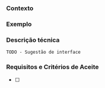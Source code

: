 ### Contexto
<!-- O contexto da Issue deve explicar o que estamos fazendo e o porque.
Deve conter os detalhes necessários para se entender o que deve ser desenvolvido. -->

### Exemplo
<!-- Exemplifique com imagens, links, descrições, referências, o que for
necessário para auxiliar o desenvolvedor a compreender o contexto e os requisitos. -->


### Descrição técnica
<!-- Qualquer que seja o resultado esperado da Issue o entregável necessita uma
descrição técnica, seja da interface de desenvolvimento ou qualquer descrição
necessária para atingir os critérios de aceite. -->
```
TODO - Sugestão de interface
```

### Requisitos e Critérios de Aceite
<!-- Quais são os requisitos que essa issue deve atender para que seja completada, em forma de lista com checkbox.
(exemplos: Deve estar na master, Deve conter um input com validação de senha, Deve estar no Zeplin) -->

- [ ]

<!-- Não esqueça de colocar as Labels pertinentes, associar a uma milestone e a um projeto. -->
